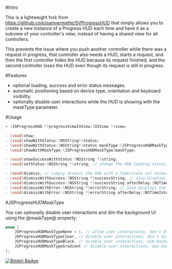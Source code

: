 #Intro

This is a lightweight fork from https://github.com/samvermette/SVProgressHUD that simply allows you to create a new instance of a Progress HUD each time and have it as a subview of your controller's view, instead of having a shared view for all controllers.

This prevents the issue where you push another controller while there was a request in progress, that controller also needs a HUD, starts a request, and then the first controller hides the HUD because its request finished, and the second controller loses the HUD even though its request is still in progress.

#Features

- optional loading, success and error status messages.
- automatic positioning based on device type, orientation and keyboard visibility.
- optionally disable user interactions while the HUD is showing with the maskType parameter.

#Usage

```Objective-c
+ (JSProgressHUD *)progressViewInView:(UIView *)view;

- (void)show;
- (void)showWithStatus:(NSString*)status;
- (void)showWithStatus:(NSString*)status maskType:(JSProgressHUDMaskType)maskType;
- (void)showWithMaskType:(JSProgressHUDMaskType)maskType;

- (void)showSuccessWithStatus:(NSString *)string;
- (void)setStatus:(NSString *)string; // change the HUD loading status while it's showing

- (void)dismiss; // simply dismiss the HUD with a fade+scale out animation
- (void)dismissWithSuccess:(NSString *)successString; // also displays the success icon image
- (void)dismissWithSuccess:(NSString *)successString afterDelay:(NSTimeInterval)seconds;
- (void)dismissWithError:(NSString *)errorString; // also displays the error icon image
- (void)dismissWithError:(NSString *)errorString afterDelay:(NSTimeInterval)seconds;
```

#JSProgressHUDMaskType

You can optionally disable user interactions and dim the background UI using the @maskType@ property:

```Objective-c
enum {
    JSProgressHUDMaskTypeNone = 1, // allow user interactions, don't dim background UI (default)
    JSProgressHUDMaskTypeClear, // disable user interactions, don't dim background UI
    JSProgressHUDMaskTypeBlack, // disable user interactions, dim background UI with 50% translucent black
    JSProgressHUDMaskTypeGradient // disable user interactions, dim background UI with translucent radial gradient (a-la-alertView)
};
```

[![Bitdeli Badge](https://d2weczhvl823v0.cloudfront.net/JaviSoto/jsprogresshud/trend.png)](https://bitdeli.com/free "Bitdeli Badge")

